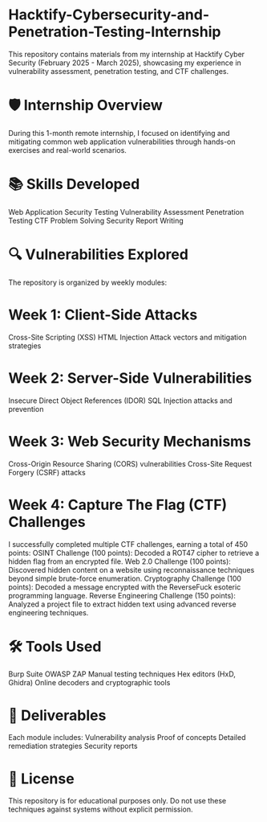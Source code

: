 # Hacktify-Cybersecurity-and-Penetration-Testing-Internship
This repository contains materials from my internship at Hacktify Cyber Security (February 2025 - March 2025), showcasing my experience in vulnerability assessment, penetration testing, and CTF challenges.
# 🛡️ Internship Overview
During this 1-month remote internship, I focused on identifying and mitigating common web application vulnerabilities through hands-on exercises and real-world scenarios.
# 📚 Skills Developed
Web Application Security Testing
Vulnerability Assessment
Penetration Testing
CTF Problem Solving
Security Report Writing
# 🔍 Vulnerabilities Explored
The repository is organized by weekly modules:
# Week 1: Client-Side Attacks
Cross-Site Scripting (XSS)
HTML Injection
Attack vectors and mitigation strategies
# Week 2: Server-Side Vulnerabilities
Insecure Direct Object References (IDOR)
SQL Injection attacks and prevention
# Week 3: Web Security Mechanisms
Cross-Origin Resource Sharing (CORS) vulnerabilities
Cross-Site Request Forgery (CSRF) attacks
# Week 4: Capture The Flag (CTF) Challenges
I successfully completed multiple CTF challenges, earning a total of 450 points:
OSINT Challenge (100 points): Decoded a ROT47 cipher to retrieve a hidden flag from an encrypted file.
Web 2.0 Challenge (100 points): Discovered hidden content on a website using reconnaissance techniques beyond simple brute-force enumeration.
Cryptography Challenge (100 points): Decoded a message encrypted with the ReverseFuck esoteric programming language.
Reverse Engineering Challenge (150 points): Analyzed a project file to extract hidden text using advanced reverse engineering techniques.
# 🛠️ Tools Used
Burp Suite
OWASP ZAP
Manual testing techniques
Hex editors (HxD, Ghidra)
Online decoders and cryptographic tools
# 📝 Deliverables
Each module includes:
Vulnerability analysis
Proof of concepts
Detailed remediation strategies
Security reports
# 📄 License
This repository is for educational purposes only. Do not use these techniques against systems without explicit permission.

